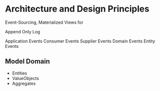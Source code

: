 # Architecture and Design Principles

Event-Sourcing, Materialized Views for 

Append Only Log


Application Events
Consumer Events
Supplier Events
Domain Events
Entity Events

## Model Domain

 - Entities
 - ValueObjects
 - Aggregates

